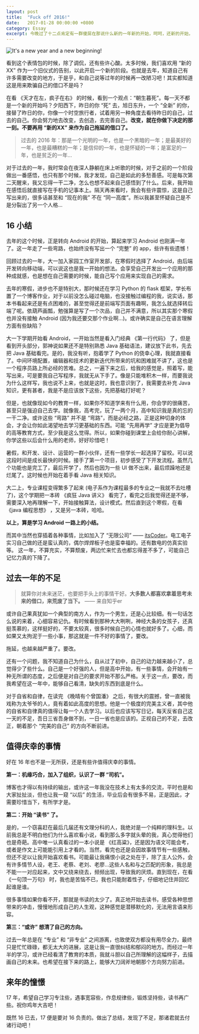```yaml
---
layout: post
title:  "Fuck off 2016!"
date:   2017-01-28 00:00:00 +0800
category: Essay
excerpt: 今晚过了十二点肯定有一群傻屌在那说什么新的一年新的开始，呵呵，还新的开始，2017 年你还是这屌样，洗洗睡吧！
---
```


![It's a new year and a new beginning!](http://7xtt0k.com1.z0.glb.clouddn.com/weeklyBlog/NO.9/newBeginning.jpg)

看到这个表情包的时候，除了调侃，还有些许心酸。太多时候，我们喜欢用 “新的XX” 作为一个旧仪式的告别，以此开启一个新的阶段。也就是去年，知道自己有许多需要改变的地方，于是乎，和自己说等过年的时候再一改陋习吧！其实都知道这是用来欺骗自己的借口不是吗？

在看 《天才在左，疯子在右》 的时候，看到一个观点：“朝生暮死”。每一天不都是一个新的开始吗？夕阳西下，昨日的你 “死” 去，旭日东升，一个 “全新” 的你，接替了昨日的你，你像一个时空旅行者，试着用另一种角度去看待昨日的自己，过去的自己。你会努力地去改变，去创造，去完善自己。**改变，就在你做下决定的那一刻。不要再用 “新的XX” 来作为自己拖延的借口了。**

> 过去的 2016 年：那是一个光明的一年，也是一个黑暗的一年；是最美好的一年，也是最糟糕的一年；是信仰的一年，也是怀疑的一年；是富足的一年，也是贫乏的一年...

对于过去的一年，我时常会在夜深人静躺在床上听歌的时候，对于之前的一个阶段做出一番感悟，也只有那个时候，我才发现，自己是如此的多愁善感。可是每次第二天醒来，我又忘得一干二净，怎么也想不起来自己感悟到了什么。后来，我开始在感悟后就直接写在手机的记事本上。隔天再来看时，我会有些许震惊，这是自己写出来的，很多话甚至和 “现在的我” 不在 “同一高度”。所以我甚至怀疑自己是不是分裂出了另一个人格...

## 16 小结

去年的这个时候，正是转向 Android 的开始，算起来学习 Android 也刚满一年了。这一年走了一些弯路，也始终没有写出一个 “完整” 的 app，些许有些遗憾！

回顾过去的一年，大一加入家园工作室开发部，在寒假时选择了 Android，由后端开发转向移动端，可以说这也是我一开始的想法。会享受自己开发出一个应用的那种成就感，也是想在自己需要的时候，能自己写个应用来实现自己的需求。

去年的寒假，进步也不是特别大，那时候还在学习 Python 的 flask 框架，学长布置了一个博客作业，对于以前没怎么碰过电脑，也没接触过编程的我，说实话，那本书看起来还是有点困难的，甚至觉得还是前端写页面有趣啊，我怎么就选择转后端了呢。依葫芦画瓢，勉强算是写了一个次品，自己并不满意，所以其实那个寒假也并没有接触 Android (因为我还要交那个作业啊...)。或许确实是自己在语言理解方面有些缺陷？

大一下学期开始看 Android，一开始当然是看入门经典 《第一行代码》 了，但是看到开头部分，郭神说如果还不是特别熟悉 Java 基础语法，建议放下此书，先去把 Java 基础看完。是的，我没有听，抱着学了 Python 的侥幸心理，我就直接看了。中间环境配置，编辑器和技术的更新迭代所带来的坑和困难就不讲了，这也是一个程序员路上所必经的苦难。总之，一遍下来之后，给我的感觉是，照着写，能写出来，可是要我自己写程序，我就无从下手了。像是只能堆积木一样，而要我说为什么这样写，我也说不上来，也就是这时，我也意识到了，我需要去补充 Java 知识，更有甚者，我是不是应该放下这些，先把基础打好呢？

但是，也就像现如今的教育一样，如果你不知道学来有什么用，你会学的很痛苦，甚至只是强迫自己去学。就像我，高考完，玩了一两个月，高中知识我是真的忘的一干二净。或许这些 “弯路” 并不是 “弯路”，而是必经之路，正是这种切身的体会，才会让你如此渴望地去学习更基础的东西。可能 “先用再学” 才应是更为倡导的高等教育方式，至少我是这么觉得。所以，如果你碰到课堂上会给你耐心讲解，你学这些以后会什么用的老师，好好珍惜吧！

暑假，和开发、设计、运营的一群小伙伴，还有一些学长一起选择了留校。可以说这段时间是成长最快的时候。接手了第一个项目，初步感受了下开发流程。虽然几个功能也是完工了，最后开学了，然后也因为一些 UI 做不出来，最后烦躁地还是烂尾了。这时候也开始在着手看 Java 相关知识。

大二上，专业课程变得繁多了起来 (电子系作为课程最多的专业之一我就不去吐槽了)，这个学期把一本砖 《疯狂 Java 讲义》 看完了，看完之后我觉得还是不够，需要深入地再理解一下，开始接触算法，设计模式。然后直到这个寒假，在看 《java 编程思想》 ，又是另一本砖，哈哈。

**以上，算是学习 Android 一路上的小结。**

而其中当然也穿插着各种事情，比如加入了 “无限公司” —— [itsCoder](www.itscoder.com)。电工电子实习自己做的还是蛮认真的，偶尔焊焊板子也是蛮幸福的。还有数电的仿真实验等。 这一年，不算充实，不算颓废，两边忙来忙去也都忘得差不多了，可能自己记忆力真的下降了。


## 过去一年的不足

> 就算你对未来迷茫，也要把手头上的事情干好。**大多数人都喜欢拿着思考未来的借口，来荒废了当下。** —— 来自知乎er

或许自己果真犹如一个典型的南方人，作为一个男生，还是心比较细。有一句话怎么说的来着，心细容易记仇。有时候看到那种大大咧咧，神经大条的女孩子，还真挺羡慕的，这样挺好的，不要太较真，很多时候自己的心情也就好多了。心细，而如果又太拘泥于一些小事，那这就是一件不好的事情了，要改。

拖延，也越来越严重了。要改。

还有一个问题，我不知道自己为什么，自从过了初中，自己的动力越来越小了，总觉得少了些什么。自己是一个好强的人，但是高中开始，有一些事情，会开始有一种无所谓的态度，之后便是对自己的要求开始不那么严格。关于这一点，要改，而我希望在这一年中，能够自己看清，缺失的东西到底是什么。

对于自省和自律，在读完 《晚晴有个曾国潘》 之后，有很大的震撼，曾一直被我戏称为太爷爷的人，竟有着如此高度的思想。他是一个极度的完美主义者，其中他的自省和自律真的值得让每一个人去学习。以后也应该写写日记，每天反省自己这一天的不足，吾日三省吾身做不到，一日一省也是应该的。正视自己的不足，去改正，朝着那个 “完美的自己” 的方向不断前进。

## 值得庆幸的事情

好在 16 年也不是一无所获，还是有些许值得庆幸的事情。

**第一：机缘巧合，加入了组织，认识了一群 “司机”。**

博客也才得以有持续的输出，或许这一年我没在技术上有太多的交流，平时也是和大家扯扯淡，但也让我一窥 “以后” 的生活，毕业后会有很多不易，正是因此，才需要珍惜当下，有所学才是。

**第二：开始 “读书” 了。**

是的，一个窃喜赶在最后几届还有文理分科的人，我绝对是一个纯粹的理科生。以前我总是不明白他们为什么喜欢看小说，看到那么多字就头晕的我，真心觉得他们也是奇葩。高中唯一认真看过的一本小说是 《红高粱》，还是因为语文可能会考，或者是作文上可能能引用上才看的。当然，看完也还是会因故事情节有一些感触，但还不足以让我开始喜欢看书。可能最让我痛恨小说之处在于，除了主人公外，会有许多情节人设，老王、老蔡、老刘、老廖...这些人名和与之匹配的形象，我总是不能一一对应起来，文中又绕来绕去，频频出现，导致我的厌烦。直到现在，在看 《一句顶一万句》 时，我也是苦恼不已，我也只能耐着性子，仔细地记住并回忆起谁是谁。

很多事情如果你看不开，那就是书读的太少了。真正地开始去读书，感受各种思想带来的冲击，慢慢地形成自己的人生观，这种感觉是潜移默化的，无法用言语来形容。

**第三：“或许” 想清了自己的方向。**

过去一年总是在 “专业” 和 “非专业” 之间游离，也致使双方都没有用尽全力，最终只是忙忙碌碌，都无太大的进展，这是让我一直很纠结和郁闷的地方。而经过一年半的学习，或许已经看清了教育的本质，我就斗胆以自己所理解的这幅样子，去描画自己的未来。也希望在接下来的路上，能够大刀阔斧地朝那个方向努力前进。


## 来年的憧憬

17 年，希望自己学习专注些，遇事宽容些，作息规律些，锻炼坚持些，读书再广些。祝你鸡年大吉吧！

既然 16 已去，17 便是要对 16 负责的。做出了总结，发现了不足，那诸君就去付诸行动吧！
